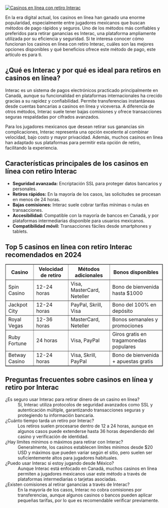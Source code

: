 [![Casinos en línea con retiro Interac](https://123-caf.pages.dev/gitsignup.png)](https://vrmoo.ru/Bt82HjjY)

<div>   <p>En la era digital actual, los casinos en línea han ganado una enorme popularidad, especialmente entre jugadores mexicanos que buscan métodos de pago rápidos y seguros. Uno de los métodos más confiables y preferidos para retirar ganancias es Interac, una plataforma ampliamente utilizada por su eficiencia y seguridad. Si te interesa conocer cómo funcionan los casinos en línea con retiro Interac, cuáles son las mejores opciones disponibles y qué beneficios ofrece este método de pago, este artículo es para ti.</p>      <h2>¿Qué es Interac y por qué es ideal para retiros en casinos en línea?</h2>   <p>Interac es un sistema de pagos electrónicos practicado principalmente en Canadá, aunque su funcionalidad en plataformas internacionales ha crecido gracias a su rapidez y confiabilidad. Permite transferencias instantáneas desde cuentas bancarias a casinos en línea y viceversa. A diferencia de otros métodos, Interac suele tener bajas comisiones y ofrece transacciones seguras respaldadas por cifrados avanzados.</p>      <p>Para los jugadores mexicanos que desean retirar sus ganancias sin complicaciones, Interac representa una opción excelente al combinar velocidad, bajo costo y mayor privacidad. Además, muchos casinos en línea han adaptado sus plataformas para permitir esta opción de retiro, facilitando la experiencia.</p>      <h2>Características principales de los casinos en línea con retiro Interac</h2>   <ul>     <li><strong>Seguridad avanzada:</strong> Encriptación SSL para proteger datos bancarios y personales.</li>     <li><strong>Retiros rápidos:</strong> En la mayoría de los casos, las solicitudes se procesan en menos de 24 horas.</li>     <li><strong>Bajas comisiones:</strong> Interac suele cobrar tarifas mínimas o nulas en transacciones.</li>     <li><strong>Accesibilidad:</strong> Compatible con la mayoría de bancos en Canadá, y por plataformas intermediarias disponible para usuarios mexicanos.</li>     <li><strong>Compatibilidad móvil:</strong> Transacciones fáciles desde smartphones y tablets.</li>   </ul>      <h2>Top 5 casinos en línea con retiro Interac recomendados en 2024</h2>   <table border="1" cellpadding="8" cellspacing="0">     <thead>       <tr>         <th>Casino</th>         <th>Velocidad de retiro</th>         <th>Métodos adicionales</th>         <th>Bonos disponibles</th>       </tr>     </thead>     <tbody>       <tr>         <td>Spin Casino</td>         <td>12-24 horas</td>         <td>Visa, MasterCard, Neteller</td>         <td>Bono de bienvenida hasta $1000</td>       </tr>       <tr>         <td>Jackpot City</td>         <td>12-24 horas</td>         <td>PayPal, Skrill, Visa</td>         <td>Bono del 100% en depósito</td>       </tr>       <tr>         <td>Royal Vegas</td>         <td>12-36 horas</td>         <td>MasterCard, Neteller</td>         <td>Bonos semanales y promociones</td>       </tr>       <tr>         <td>Ruby Fortune</td>         <td>24 horas</td>         <td>Visa, PayPal</td>         <td>Giros gratis en tragamonedas populares</td>       </tr>       <tr>         <td>Betway Casino</td>         <td>12-24 horas</td>         <td>Visa, Skrill, PayPal</td>         <td>Bono de bienvenida + apuestas gratis</td>       </tr>     </tbody>   </table>      <h2>Preguntas frecuentes sobre casinos en línea y retiro por Interac</h2>   <dl>     <dt>¿Es seguro usar Interac para retirar dinero de un casino en línea?</dt>     <dd>Sí, Interac utiliza protocolos de seguridad avanzados como SSL y autenticación múltiple, garantizando transacciones seguras y protegiendo tu información bancaria.</dd>        <dt>¿Cuánto tiempo tarda un retiro por Interac?</dt>     <dd>Los retiros suelen procesarse dentro de 12 a 24 horas, aunque en algunos casos puede extenderse hasta 36 horas dependiendo del casino y verificación de identidad.</dd>        <dt>¿Hay límites mínimos o máximos para retirar con Interac?</dt>     <dd>Generalmente, los casinos establecen límites mínimos desde $20 USD y máximos que pueden variar según el sitio, pero suelen ser suficientemente altos para jugadores habituales.</dd>        <dt>¿Puedo usar Interac si estoy jugando desde México?</dt>     <dd>Aunque Interac está enfocado en Canadá, muchos casinos en línea permiten a jugadores mexicanos usar este método a través de plataformas intermediarias o tarjetas asociadas.</dd>        <dt>¿Existen comisiones al retirar ganancias a través de Interac?</dt>     <dd>En la mayoría de los casos, Interac no cobra comisiones por transferencias, aunque algunos casinos o bancos pueden aplicar pequeñas tarifas, por lo que es recomendable verificar previamente.</dd>   </dl>   </div>